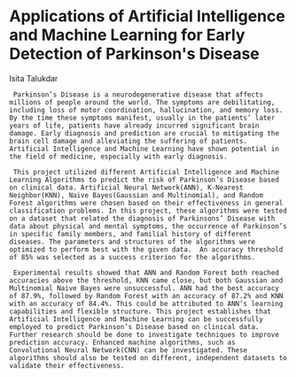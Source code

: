# Applications of Artificial Intelligence and Machine Learning for Early Detection of Parkinson's Disease

Isita Talukdar

     Parkinson’s Disease is a neurodegenerative disease that affects millions of people around the world. The symptoms are debilitating, including loss of motor coordination, hallucination, and memory loss. By the time these symptoms manifest, usually in the patients’ later years of life, patients have already incurred significant brain damage. Early diagnosis and prediction are crucial to mitigating the brain cell damage and alleviating the suffering of patients. Artificial Intelligence and Machine Learning have shown potential in the field of medicine, especially with early diagnosis. 
     
     This project utilized different Artificial Intelligence and Machine Learning Algorithms to predict the risk of Parkinson’s Disease based on clinical data. Artificial Neural Network(ANN), K-Nearest Neighbor(KNN), Naive Bayes(Gaussian and Multinomial), and Random Forest algorithms were chosen based on their effectiveness in general classification problems. In this project, these algorithms were tested on a dataset that related the diagnosis of Parkinsons’ Disease with data about physical and mental symptoms, the occurrence of Parkinson’s in specific family members, and familial history of different diseases. The parameters and structures of the algorithms were optimized to perform best with the given data.  An accuracy threshold of 85% was selected as a success criterion for the algorithms. 
     
     Experimental results showed that ANN and Random Forest both reached accuracies above the threshold, KNN came close, but both Gaussian and Multinomial Naive Bayes were unsuccessful. ANN had the best accuracy of 87.9%, followed by Random Forest with an accuracy of 87.2% and KNN with an accuracy of 84.4%. This could be attributed to ANN‘s learning capabilities and flexible structure. This project establishes that Artificial Intelligence and Machine Learning can be successfully employed to predict Parkinson’s Disease based on clinical data. Further research should be done to investigate techniques to improve prediction accuracy. Enhanced machine algorithms, such as Convolutional Neural Network(CNN) can be investigated. These algorithms should also be tested on different, independent datasets to validate their effectiveness. 




